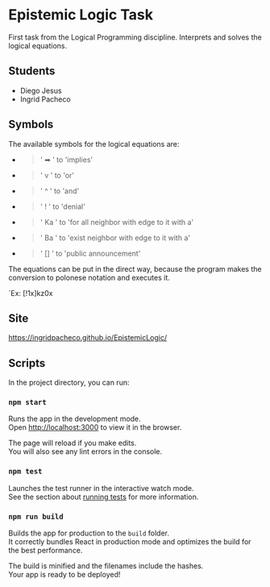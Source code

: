 # Epistemic Logic Task
First task from the Logical Programming discipline. Interprets and solves the logical equations.

## Students
- Diego Jesus
- Ingrid Pacheco

## Symbols

The available symbols for the logical equations are:

- > ' ➡ ' to 'implies'
- > ' v ' to 'or'
- > ' ^ ' to 'and'
- > ' ! ' to 'denial'
- > ' Ka ' to 'for all neighbor with edge to it with a'
- > ' Ba ' to 'exist neighbor with edge to it with a'
- > ' [] ' to 'public announcement' 

The equations can be put in the direct way, because the program makes the conversion to polonese notation and executes it.

`Ex: [!1x]kz0x

## Site
https://ingridpacheco.github.io/EpistemicLogic/

## Scripts

In the project directory, you can run:

### `npm start`

Runs the app in the development mode.<br>
Open [http://localhost:3000](http://localhost:3000) to view it in the browser.

The page will reload if you make edits.<br>
You will also see any lint errors in the console.

### `npm test`

Launches the test runner in the interactive watch mode.<br>
See the section about [running tests](https://facebook.github.io/create-react-app/docs/running-tests) for more information.

### `npm run build`

Builds the app for production to the `build` folder.<br>
It correctly bundles React in production mode and optimizes the build for the best performance.

The build is minified and the filenames include the hashes.<br>
Your app is ready to be deployed!
